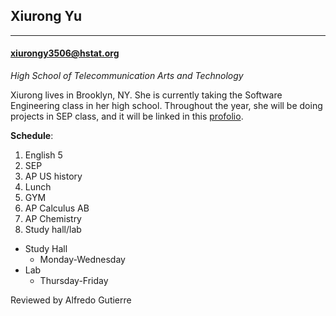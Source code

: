 ## Xiurong Yu
---
#### xiurongy3506@hstat.org  
_High School of Telecommunication Arts and Technology_  

Xiurong lives in Brooklyn, NY. She is currently taking the Software Engineering class in her high school. Throughout the year, she will be doing projects in SEP class, and it will be linked in this [profolio](https://sites.google.com/a/hstat.org/xiurongy3506sep11/).
  
**Schedule**:
1. English 5  
2. SEP
3. AP US history
4. Lunch
5. GYM      
6. AP Calculus AB
7. AP Chemistry
8. Study hall/lab
* Study Hall
    * Monday-Wednesday
* Lab
    * Thursday-Friday
    
Reviewed by Alfredo Gutierre
